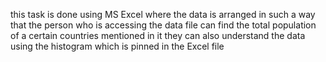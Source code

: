 this task is done using MS Excel where the data is arranged in such a way that the person who is accessing the data file can find the total population of a certain countries mentioned in it
they can also understand the data using the histogram which is pinned in the Excel file 
